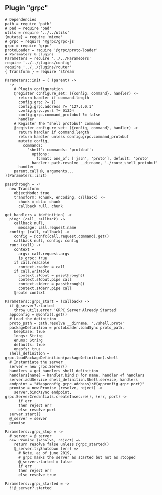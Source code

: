 
## Plugin "grpc"

    # Dependencies
    path = require 'path'
    # pad = require 'pad'
    utils = require '../../utils'
    {mutate} = require 'mixme'
    # grpc = require '@grpc/grpc-js'
    grpc = require 'grpc'
    protoLoader = require '@grpc/proto-loader'
    # Parameters & plugins
    Parameters = require '../../Parameters'
    require '../../plugins/config'
    require '../../plugins/router'
    { Transform } = require 'stream'

    Parameters::init = ( (parent) ->
      ->
        # Plugin configuration
        @register configure_set: ({config, command}, handler) ->
          return handler if command.length
          config.grpc ?= {}
          config.grpc.address ?= '127.0.0.1'
          config.grpc.port ?= 61234
          config.grpc.command_protobuf ?= false
          handler
        # Register the "shell protobuf" command
        @register configure_set: ({config, command}, handler) ->
          return handler if command.length
          return handler unless config.grpc.command_protobuf
          mutate config,
            commands:
              'shell': commands: 'protobuf':
                options:
                  format: one_of: ['json', 'proto'], default: 'proto'
                handler: path.resolve __dirname, './route_shell_protobuf'
          handler
        parent.call @, arguments...
    )(Parameters::init)

    passthrough = ->
      new Transform
        objectMode: true
        transform: (chunk, encoding, callback) ->
          chunk = data: chunk
          callback null, chunk
    
    get_handlers = (definition) ->
      ping: (call, callback) ->
        callback null,
          message: call.request.name
      config: (call, callback) ->
        config = @confx(call.request.command).get()
        callback null, config: config
      run: (call) ->
        context =
          argv: call.request.argv
          is_grpc: true
        if call.readable
          context.reader = call
        if call.writable
          context.stdout = passthrough()
          context.stdout.pipe call
          context.stderr = passthrough()
          context.stderr.pipe call
        @route context

    Parameters::grpc_start = (callback) ->
      if @_server?.started
        throw utils.error 'GRPC Server Already Started'
      appconfig = @confx().get()
      # Load the definition
      proto_path = path.resolve __dirname, './shell.proto'
      packageDefinition = protoLoader.loadSync proto_path,
        keepCase: true
        longs: String
        enums: String
        defaults: true
        oneofs: true
      shell_definition = grpc.loadPackageDefinition(packageDefinition).shell
      # Instantiate the server
      server = new grpc.Server()
      handlers = get_handlers shell_definition
      handlers[name] = handler.bind @ for name, handler of handlers
      server.addService shell_definition.Shell.service, handlers
      endpoint = "#{appconfig.grpc.address}:#{appconfig.grpc.port}"
      promise = new Promise (resolve, reject) ->
        server.bindAsync endpoint, grpc.ServerCredentials.createInsecure(), (err, port) ->
          if err
          then reject err
          else resolve port
      server.start()
      @_server = server
      promise

    Parameters::grpc_stop = ->
      # server = @_server
      new Promise (resolve, reject) =>
        return resolve false unless @grpc_started()
        @_server.tryShutdown (err) =>
          # Note, as of june 2019,
          # grpc marks the server as started but not as stopped
          @_server.started = false
          if err
          then reject err
          else resolve true

    Parameters::grpc_started = ->
      !!@_server?.started
